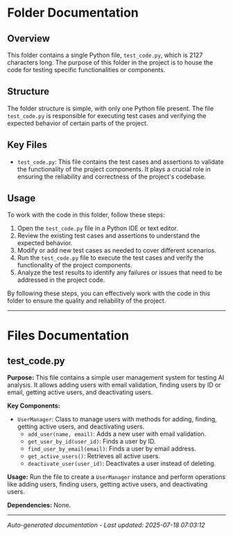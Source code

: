 # Folder Documentation

## Overview
This folder contains a single Python file, `test_code.py`, which is 2127 characters long. The purpose of this folder in the project is to house the code for testing specific functionalities or components.

## Structure
The folder structure is simple, with only one Python file present. The file `test_code.py` is responsible for executing test cases and verifying the expected behavior of certain parts of the project.

## Key Files
- `test_code.py`: This file contains the test cases and assertions to validate the functionality of the project components. It plays a crucial role in ensuring the reliability and correctness of the project's codebase.

## Usage
To work with the code in this folder, follow these steps:
1. Open the `test_code.py` file in a Python IDE or text editor.
2. Review the existing test cases and assertions to understand the expected behavior.
3. Modify or add new test cases as needed to cover different scenarios.
4. Run the `test_code.py` file to execute the test cases and verify the functionality of the project components.
5. Analyze the test results to identify any failures or issues that need to be addressed in the project code.

By following these steps, you can effectively work with the code in this folder to ensure the quality and reliability of the project.

---

# Files Documentation

## test_code.py

**Purpose:** This file contains a simple user management system for testing AI analysis. It allows adding users with email validation, finding users by ID or email, getting active users, and deactivating users.

**Key Components:**
- `UserManager`: Class to manage users with methods for adding, finding, getting active users, and deactivating users.
  - `add_user(name, email)`: Adds a new user with email validation.
  - `get_user_by_id(user_id)`: Finds a user by ID.
  - `find_user_by_email(email)`: Finds a user by email address.
  - `get_active_users()`: Retrieves all active users.
  - `deactivate_user(user_id)`: Deactivates a user instead of deleting.

**Usage:** Run the file to create a `UserManager` instance and perform operations like adding users, finding users, getting active users, and deactivating users.

**Dependencies:** None.

---
*Auto-generated documentation - Last updated: 2025-07-18 07:03:12*
